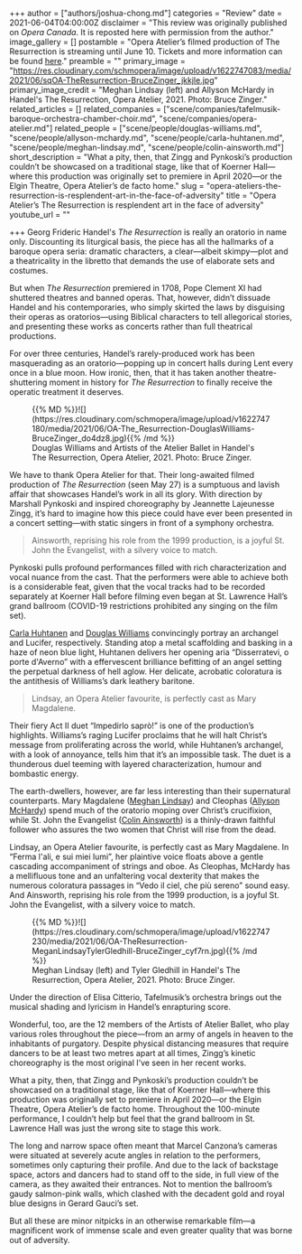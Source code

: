 +++
author = ["authors/joshua-chong.md"]
categories = "Review"
date = 2021-06-04T04:00:00Z
disclaimer = "This review was originally published on _Opera Canada_. It is reposted here with permission from the author."
image_gallery = []
postamble = "Opera Atelier’s filmed production of The Resurrection is streaming until June 10. Tickets and more information can be found [here]()."
preamble = ""
primary_image = "https://res.cloudinary.com/schmopera/image/upload/v1622747083/media/2021/06/sqOA-TheResurrection-BruceZinger_jkkjle.jpg"
primary_image_credit = "Meghan Lindsay (left) and Allyson McHardy in Handel's The Resurrection, Opera Atelier, 2021. Photo: Bruce Zinger."
related_articles = []
related_companies = ["scene/companies/tafelmusik-baroque-orchestra-chamber-choir.md", "scene/companies/opera-atelier.md"]
related_people = ["scene/people/douglas-williams.md", "scene/people/allyson-mchardy.md", "scene/people/carla-huhtanen.md", "scene/people/meghan-lindsay.md", "scene/people/colin-ainsworth.md"]
short_description = "What a pity, then, that Zingg and Pynkoski’s production couldn’t be showcased on a traditional stage, like that of Koerner Hall—where this production was originally set to premiere in April 2020—or the Elgin Theatre, Opera Atelier’s de facto home."
slug = "opera-ateliers-the-resurrection-is-resplendent-art-in-the-face-of-adversity"
title = "Opera Atelier’s The Resurrection is resplendent art in the face of adversity"
youtube_url = ""

+++
Georg Frideric Handel's _The Resurrection_ is really an oratorio in name only. Discounting its liturgical basis, the piece has all the hallmarks of a baroque opera seria: dramatic characters, a clear—albeit skimpy—plot and a theatricality in the libretto that demands the use of elaborate sets and costumes. 

But when _The Resurrection_ premiered in 1708, Pope Clement XI had shuttered theatres and banned operas. That, however, didn’t dissuade Handel and his contemporaries, who simply skirted the laws by disguising their operas as oratorios—using Biblical characters to tell allegorical stories, and presenting these works as concerts rather than full theatrical productions. 

For over three centuries, Handel’s rarely-produced work has been masquerading as an oratorio—popping up in concert halls during Lent every once in a blue moon. How ironic, then, that it has taken another theatre-shuttering moment in history for _The Resurrection_ to finally receive the operatic treatment it deserves. 

<figure data-type="image">{{% MD %}}![](https://res.cloudinary.com/schmopera/image/upload/v1622747180/media/2021/06/OA-The_Resurrection-DouglasWilliams-BruceZinger_do4dz8.jpg){{% /md %}}

<figcaption>Douglas Williams and Artists of the Atelier Ballet in Handel's The Resurrection, Opera Atelier, 2021. Photo: Bruce Zinger.</figcaption>

</figure>

We have to thank Opera Atelier for that. Their long-awaited filmed production of _The Resurrection_ (seen May 27) is a sumptuous and lavish affair that showcases Handel’s work in all its glory. With direction by Marshall Pynkoski and inspired choreography by Jeannette Lajeunesse Zingg, it’s hard to imagine how this piece could have ever been presented in a concert setting—with static singers in front of a symphony orchestra. 

> Ainsworth, reprising his role from the 1999 production, is a joyful St. John the Evangelist, with a silvery voice to match. 

Pynkoski pulls profound performances filled with rich characterization and vocal nuance from the cast. That the performers were able to achieve both is a considerable feat, given that the vocal tracks had to be recorded separately at Koerner Hall before filming even began at St. Lawrence Hall’s grand ballroom (COVID-19 restrictions prohibited any singing on the film set). 

[Carla Huhtanen](/scene/people/carla-huhtanen/) and [Douglas Williams](/scene/people/douglas-williams/) convincingly portray an archangel and Lucifer, respectively. Standing atop a metal scaffolding and basking in a haze of neon blue light, Huhtanen delivers her opening aria “Disserratevi, o porte d'Averno” with a effervescent brilliance befitting of an angel setting the perpetual darkness of hell aglow. Her delicate, acrobatic coloratura is the antithesis of Williams’s dark leathery baritone. 

> Lindsay, an Opera Atelier favourite, is perfectly cast as Mary Magdalene.

Their fiery Act II duet “Impedirlo saprò!” is one of the production’s highlights. Williams’s raging Lucifer proclaims that he will halt Christ’s message from proliferating across the world, while Huhtanen’s archangel, with a look of annoyance, tells him that it’s an impossible task. The duet is a thunderous duel teeming with layered characterization, humour and bombastic energy.

The earth-dwellers, however, are far less interesting than their supernatural counterparts. Mary Magdalene ([Meghan Lindsay](/scene/people/meghan-lindsay/)) and Cleophas ([Allyson McHardy](/scene/people/allyson-mchardy/)) spend much of the oratorio moping over Christ’s crucifixion, while St. John the Evangelist ([Colin Ainsworth](/scene/people/colin-ainsworth/)) is a thinly-drawn faithful follower who assures the two women that Christ will rise from the dead. 

Lindsay, an Opera Atelier favourite, is perfectly cast as Mary Magdalene. In “Ferma l'ali, e sui miei lumi”, her plaintive voice floats above a gentle cascading accompaniment of strings and oboe. As Cleophas, McHardy has a mellifluous tone and an unfaltering vocal dexterity that makes the numerous coloratura passages in “Vedo il ciel, che più sereno” sound easy. And Ainsworth, reprising his role from the 1999 production, is a joyful St. John the Evangelist, with a silvery voice to match. 

<figure data-type="image">{{% MD %}}![](https://res.cloudinary.com/schmopera/image/upload/v1622747230/media/2021/06/OA-TheResurrection-MeganLindsayTylerGledhill-BruceZinger_cyf7rn.jpg){{% /md %}}

<figcaption>Meghan Lindsay (left) and Tyler Gledhill in Handel's The Resurrection, Opera Atelier, 2021. Photo: Bruce Zinger.</figcaption>

</figure>

Under the direction of Elisa Citterio, Tafelmusik’s orchestra brings out the musical shading and lyricism in Handel’s enrapturing score.   

Wonderful, too, are the 12 members of the Artists of Atelier Ballet, who play various roles throughout the piece—from an army of angels in heaven to the inhabitants of purgatory. Despite physical distancing measures that require dancers to be at least two metres apart at all times, Zingg’s kinetic choreography is the most original I’ve seen in her recent works. 

What a pity, then, that Zingg and Pynkoski’s production couldn’t be showcased on a traditional stage, like that of Koerner Hall—where this production was originally set to premiere in April 2020—or the Elgin Theatre, Opera Atelier’s de facto home. Throughout the 100-minute performance, I couldn’t help but feel that the grand ballroom in St. Lawrence Hall was just the wrong site to stage this work. 

The long and narrow space often meant that Marcel Canzona’s cameras were situated at severely acute angles in relation to the performers, sometimes only capturing their profile. And due to the lack of backstage space, actors and dancers had to stand off to the side, in full view of the camera, as they awaited their entrances. Not to mention the ballroom’s gaudy salmon-pink walls, which clashed with the decadent gold and royal blue designs in Gerard Gauci’s set. 

But all these are minor nitpicks in an otherwise remarkable film—a magnificent work of immense scale and even greater quality that was borne out of adversity. 